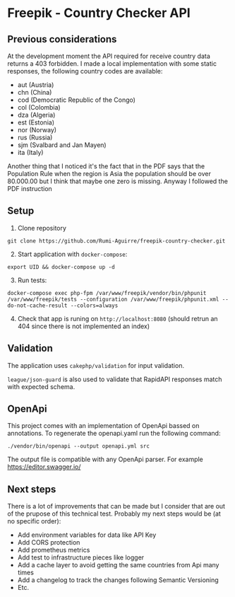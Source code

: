 # Freepik - Country Checker API
## Previous considerations
At the development moment the API required for receive country data returns a 403 forbidden.
I made a local implementation with some static responses, the following country codes are available:

- aut (Austria)
- chn (China)
- cod (Democratic Republic of the Congo)
- col (Colombia)
- dza (Algeria)
- est (Estonia)
- nor (Norway)
- rus (Russia)
- sjm (Svalbard and Jan Mayen)
- ita (Italy)

Another thing that I noticed it's the fact that in the PDF says that the Population Rule when the region is Asia the population should be over 80.000.00 but I think that maybe one zero is missing. Anyway I followed the PDF instruction

## Setup
1. Clone repository
```
git clone https://github.com/Rumi-Aguirre/freepik-country-checker.git
```

2. Start application with `docker-compose`:
```
export UID && docker-compose up -d
```

3. Run tests:
```
docker-compose exec php-fpm /var/www/freepik/vendor/bin/phpunit /var/www/freepik/tests --configuration /var/www/freepik/phpunit.xml --do-not-cache-result --colors=always
```

4. Check that app is runing on `http://localhost:8080` (should retrun an 404 since there is not implemented an index)

## Validation
The application uses `cakephp/validation` for input validation.

`league/json-guard` is also used to validate that RapidAPI responses match with expected schema.

## OpenApi
This project comes with an implementation of OpenApi bassed on annotations. To regenerate the openapi.yaml run the following command:
```
./vendor/bin/openapi --output openapi.yml src
```

The output file is compatible with any OpenApi parser. For example https://editor.swagger.io/

## Next steps
There is a lot of improvements that can be made but I consider that are out of the prupose of this technical test. Probably my next steps would be (at no specific order):

- Add environment variables for data like API Key
- Add CORS protection
- Add prometheus metrics
- Add test to infrastructure pieces like logger
- Add a cache layer to avoid getting the same countries from Api many times
- Add a changelog to track the changes following Semantic Versioning
- Etc. 
